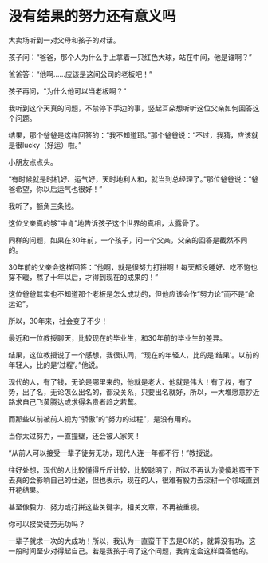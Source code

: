 # 没有结果的努力还有意义吗

大卖场听到一对父母和孩子的对话。 

孩子问：“爸爸，那个人为什么手上拿着一只红色大球，站在中间，他是谁啊？” 

爸爸答：“他啊……应该是这间公司的老板吧！” 

孩子再问，“为什么他可以当老板啊？” 

我听到这个天真的问题，不禁停下手边的事，竖起耳朵想听听这位父亲如何回答这个问题。 

结果，那个爸爸是这样回答的：“我不知道耶。”那个爸爸说：“不过，我猜，应该就是很lucky（好运）啦。” 

小朋友点点头。 

“有时候就是时机好、运气好，天时地利人和，就当到总经理了。”那位爸爸说：“爸爸希望，你以后运气也很好！” 

我听了，额角三条线。 

这位父亲真的够“中肯”地告诉孩子这个世界的真相，太露骨了。 

同样的问题，如果在30年前，一个孩子，问一个父亲，父亲的回答是截然不同的。 

30年前的父亲会这样回答：“他啊，就是很努力打拼啊！每天都没睡好、吃不饱也穿不暖，熬了十年以后，才得到现在的成果的！” 

这位爸爸其实也不知道那个老板是怎么成功的，但他应该会作“努力论”而不是“命运论”。 

所以，30年来，社会变了不少！ 

最近和一位教授聊天，比较现在的毕业生，和30年前的毕业生的差异。 

结果，这位教授说了一个感想，我很认同，“现在的年轻人，比的是‘结果’。以前的年轻人，比的是‘过程’。”他说。 

现代的人，有了钱，无论是哪里来的，他就是老大、他就是伟大！有了权，有了势，出了名，无论怎么出名的，都没关系，只要出名就好，所以，一大堆愿意抄近路求自己飞黄腾达或求得名贵者趋之若鹜。 

而那些以前被前人视为“骄傲”的“努力的过程”，是没有用的。 

当你太过努力，一直撞壁，还会被人家笑！ 

“从前人可以接受一辈子徒劳无功，现代人连一年都不行！”教授说。 

往好处想，现代的人比较懂得斤斤计较，比较聪明了，所以不再认为傻傻地蛮干下去真的会影响自己的仕途，但也表示，现在的人，很难有毅力去深耕一个领域直到开花结果。 

甚至像毅力、努力或打拼这些关键字，相关文章，不再被重视。 

你可以接受徒劳无功吗？ 

一辈子就求一次的大成功！所以，我认为一直蛮干下去是OK的，就算没有功，这一段时间至少对得起自己。若是我孩子问了这个问题，我肯定会这样回答他的。